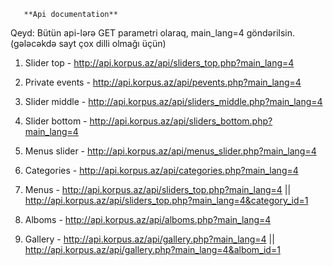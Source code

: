        **Api documentation**
       
Qeyd: Bütün api-lərə GET parametri olaraq, main_lang=4 göndərilsin. (gələcəkdə sayt çox dilli olmağı üçün)

1. Slider top - http://api.korpus.az/api/sliders_top.php?main_lang=4

2. Private events - http://api.korpus.az/api/pevents.php?main_lang=4

3. Slider middle - http://api.korpus.az/api/sliders_middle.php?main_lang=4

4. Slider bottom - http://api.korpus.az/api/sliders_bottom.php?main_lang=4

5. Menus slider - http://api.korpus.az/api/menus_slider.php?main_lang=4

6. Categories - http://api.korpus.az/api/categories.php?main_lang=4

7. Menus - http://api.korpus.az/api/sliders_top.php?main_lang=4 || http://api.korpus.az/api/sliders_top.php?main_lang=4&category_id=1

8. Alboms - http://api.korpus.az/api/alboms.php?main_lang=4

9. Gallery - http://api.korpus.az/api/gallery.php?main_lang=4 || http://api.korpus.az/api/gallery.php?main_lang=4&albom_id=1